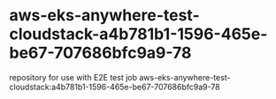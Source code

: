 # aws-eks-anywhere-test-cloudstack-a4b781b1-1596-465e-be67-707686bfc9a9-78
repository for use with E2E test job aws-eks-anywhere-test-cloudstack:a4b781b1-1596-465e-be67-707686bfc9a9-78
